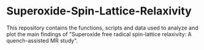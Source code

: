 # Superoxide-Spin-Lattice-Relaxivity

This repository contains the functions, scripts and data used to analyze and plot the main findings of "Superoxide free radical spin-lattice relaxivity: A quench-assisted MR study".
